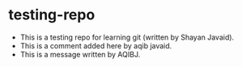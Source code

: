 # testing-repo
- This is a testing repo for learning git (written by Shayan Javaid).
- This is a comment added here by aqib javaid.
- This is a message written by AQIBJ.
